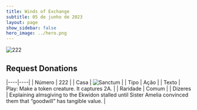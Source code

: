 ```yaml
---
title: Winds of Exchange
subtitle: 05 de junho de 2023
layout: page
show_sidebar: false
hero_image: ../hero.png
---
```


![222](https://mastervault-storage-prod.s3.amazonaws.com/media/card_front/en/600_222_b87e57a429ac_en.png)


## Request Donations

|----|----|
| Número | 222 |
| Casa | ![Sanctum](https://archonarcana.com/images/thumb/c/c7/Sanctum.png/22px-Sanctum.png "Santuário") |
| Tipo | Ação |
| Texto | Play: Make a token creature.  It captures 2A.  |
| Raridade | Comum |
| Dizeres | Explaining almsgiving to the Ekwidon stalled until Sister Amelia convinced them that “goodwill” has tangible value. |
